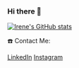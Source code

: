 ### Hi there 👋

[![Irene's GitHub stats](https://github-readme-stats.vercel.app/api?username=irenelopez30&show_icons=true&theme=transparent)](https://github.com/anuraghazra/github-readme-stats)



☎️ Contact Me:

[LinkedIn](https://www.linkedin.com/in/irene-l%C3%B3pez-8b9992252/)
[Instagram](https://www.instagram.com/irene_lopez_30)
